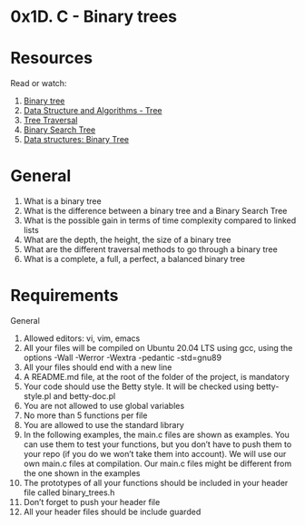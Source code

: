 # 0x1D. C - Binary trees

# Resources
Read or watch:
1. [Binary tree ](https://intranet.alxswe.com/rltoken/1F2x42-8vUbOmU4L1C1KMg)
2. [Data Structure and Algorithms - Tree](https://intranet.alxswe.com/rltoken/QmcTMCkQyrgMjrqoWxYdhw)
3. [Tree Traversal](https://intranet.alxswe.com/rltoken/z6ZaXr_RxwE5nTHAUx_dfQ)
4. [Binary Search Tree](https://intranet.alxswe.com/rltoken/qO5dBlMnYJzbaWG3xVpcnQ)
5. [Data structures: Binary Tree](https://intranet.alxswe.com/rltoken/BeyJ2gjlE7_djwRiDyeHig)

# General
1. What is a binary tree
2. What is the difference between a binary tree and a Binary Search Tree
3. What is the possible gain in terms of time complexity compared to linked lists
4. What are the depth, the height, the size of a binary tree
5. What are the different traversal methods to go through a binary tree
6. What is a complete, a full, a perfect, a balanced binary tree

# Requirements
General
1. Allowed editors: vi, vim, emacs
2. All your files will be compiled on Ubuntu 20.04 LTS using gcc, using the options -Wall -Werror -Wextra -pedantic -std=gnu89
3. All your files should end with a new line
4. A README.md file, at the root of the folder of the project, is mandatory
5. Your code should use the Betty style. It will be checked using betty-style.pl and betty-doc.pl
6. You are not allowed to use global variables
7. No more than 5 functions per file
8. You are allowed to use the standard library
9. In the following examples, the main.c files are shown as examples. You can use them to test your functions, but you don’t have to push them to your repo (if you do we won’t take them into account). We will use our own main.c files at compilation. Our main.c files might be different from the one shown in the examples
10. The prototypes of all your functions should be included in your header file called binary_trees.h
11. Don’t forget to push your header file
12. All your header files should be include guarded

